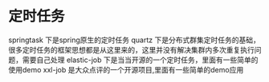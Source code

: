 # 定时任务
springtask 下是spring原生的定时任务
quartz 下是分布式群集定时任务的基础，很多定时任务的框架思想都是从这里来的，这里并没有解决集群内多次重复执行问题，需要自己处理
elastic-job 下是当当开源的一个定时任务，里面有一些简单的使用demo
xxl-job 是大众点评的一个开源项目,里面有一些简单的demo应用
